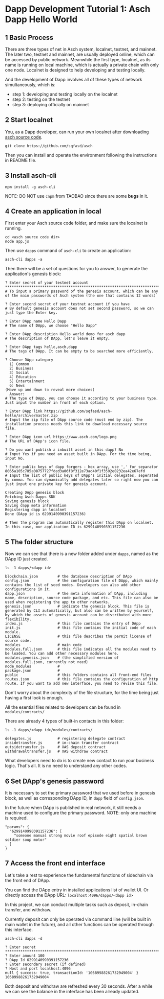 # Dapp Development Tutorial 1: Asch Dapp Hello World

## 1 Basic Process

There are three types of net in Asch system, localnet, testnet, and mainnet. The later two, testnet and mainnet, are usually deployed online, which can be accessed by public network. Meanwhile the first type, localnet, as its name is running on local machine, which is actually a private chain with only one node. Localnet is designed to help developing and testing locally.

And the development of Dapp involves all of these types of network simultaneously, which is:
- step 1: developing and testing locally on the localnet
- step 2: testing on the testnet
- step 3: deploying officially on mainnet


## 2 Start localnet

You, as a Dapp developer, can run your own localnet after downloading [asch source code](https://github.com/sqfasd/asch).

```
git clone https://github.com/sqfasd/asch
```
Then you can install and operate the environment following the instructions in README file.

## 3 Install asch-cli

```
npm install -g asch-cli
```

NOTE: DO NOT use ```cnpm``` from TAOBAO since there are some **bugs** in it.

## 4 Create an application in local

First enter your Asch source code folder, and make sure the localnet is running.

```
cd <asch source code dir>
node app.js
```

Then use ```dapps``` command of ```asch-cli``` to create an application:

```
asch-cli dapps -a
```

Then there will be a set of questions for you to answer, to generate the application's genesis block:

```
? Enter secret of your testnet account *******************************************************************************
# To input a primary password of the genesis account, which can be any of the main passwords of Asch system (the one that contains 12 words)

? Enter second secret of your testnet account if you have
# By default genesis account does not set second password, so we can just type the Enter key.

? Enter DApp name Hello Dapp
# The name of DApp, we choose "Hello Dapp"

? Enter DApp description Hello world demo for asch dapp
# The description of DApp, let's leave it empty.

? Enter DApp tags hello,asch,dapp
# The tags of DApp. It can be empty to be searched more efficiently.

? Choose DApp category
  1) Common
  2) Business
  3) Social
  4) Education
  5) Entertainment
  6) News
(Move up and down to reveal more choices)
  Answer:
# The type of DApp, you can choose it according to your business type. Just input the number in front of each option.

? Enter DApp link https://github.com/sqfasd/asch-hello/archive/master.zip
# Input the zip file of DApp source code (must end by zip). The installation process needs this link to download necessary source file.

? Enter DApp icon url https://www.asch.com/logo.png
# The URL of DApp's icon file.

? Do you want publish a inbuilt asset in this dapp? No
# Input Yes if you need an asset built in DApp. For the time being, input No.

? Enter public keys of dapp forgers - hex array, use ',' for separator 8065a105c785a08757727fded3a06f8f312e73ad40f1f3502e0232ea42e67efd
# Input the list of public keys of DApp's initial delegates, seperated by comma. You can dynamically add delegates later so right now you can just input one private key for genesis account.

Creating DApp genesis block
Fetching Asch Dapps SDK
Saving genesis block
Saving dapp meta information
Registering dapp in localnet
Done (DApp id is 6299140990391157236)

# Then the program can automatically register this DApp on localnet. In this case, our application ID is 6299140990391157236
```

## 5 The folder structure

Now we can see that there is a new folder added under `dapps`, named as the DApp ID just created.

```
ls -1 dapps/<dapp id>

blockchain.json         # the database description of DApp
config.json             # the configuration file of DApp, which mainly contains the list of seed nodes. Developers can also add other configurations in it.
dapp.json               # the meta information of DApp, including name, description, source code package, and etc. This file can also be used when registering the app to other networks.
genesis.json            # indicate the genesis blcok. This file is generated by CLI automatically, but also can be written by yourself, by which the assets of genesis account can be distributed with more flexibility.
index.js                # this file contains the entry of DApp
init.js                 # this file contains the initial code of each module.
LICENSE                 # this file describes the permit license of source code.
modules                 # main code
modules.full.json       # this file indicates all the modules need to be loaded. You can add other necessary modules here.
modules.genesis.json    # (the simplified version of modules.full.json, currently not need)
node_modules            #
package.json            #
public                  # this folders contains all front-end files
routes.json             # this file contains the configuration of http route. If you want to add new interface, you need to revise this file.
```
Don't worry about the complexity of the file structure, for the time being just having a first look is enough. 

All the esential files related to developers can be found in ```modules/contracts/```

There are already 4 types of built-in contacts in this folder:

```
ls -1 dapps/<dapp id>/modules/contracts/

delegates.js            # registering delegate contract
insidetransfer.js       # in-chain transfer contract
outsidetransfer.js      # XAS deposit contract
withdrawaltransfer.js   # XAS withdraw contract
```

What developers need to do is to create new contact to run your business logic. That's all. It is no need to understand any other codes.

## 6 Set DApp's genesis password

It is necessary to set the primary password that we used before in genesis block, as well as corresponding DApp ID, in ```dapp``` field of ```config.json```.

In the future when DApp is published in real network, it still needs a machine used to configure the primary password. NOTE: only one machine is required.

```
"params": {
  "6299140990391157236": [
    "someone manual strong movie roof episode eight spatial brown soldier soup motor"
  ]
}
```

## 7 Access the front end interface

Let's take a rest to experience the fundamental functions of sidechain via the front end of DApp.

You can find the DApp entry in installed applications list of wallet UI.
Or directly access the DApp URL: ```localhost:4096/dapps/<dapp id>```

In this project, we can conduct multiple tasks such as deposit, in-chain transfer, and withdraw.

Currently deposit can only be operated via command line (will be built in main wallet in the future), and all other functions can be operated through this interface.

```
asch-cli dapps -d

? Enter secret *******************************************************************************
? Enter amount 100
? DApp Id 6299140990391157236
? Enter secondary secret (if defined)
? Host and port localhost:4096
null { success: true, transactionId: '10589988261732949004' }
10589988261732949004
```

Both deposit and withdraw are refreshed every 30 seconds. After a while we can see the balance in the interface has been already updated.
